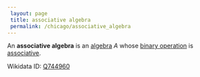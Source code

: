 ```yaml
---
 layout: page
 title: associative algebra
 permalink: /chicago/associative_algebra
---
```

An **associative algebra** is an [algebra](https://mathgloss.github.io/MathGloss/chicago/algebra_over_a_field) $A$ whose [binary operation](https://mathgloss.github.io/MathGloss/chicago/binary_operation) is [associative](https://mathgloss.github.io/MathGloss/chicago/associative).

Wikidata ID: [Q744960](https://www.wikidata.org/wiki/Q744960)